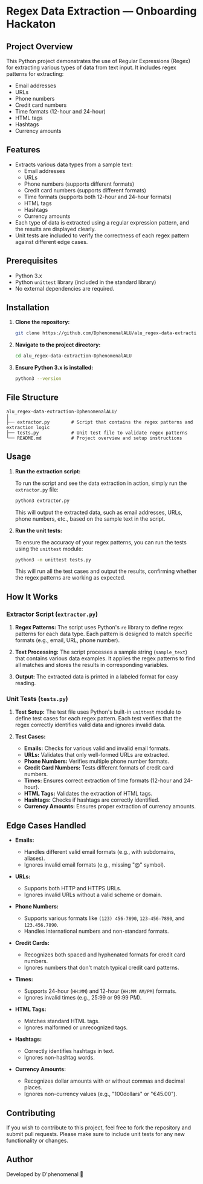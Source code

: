 
# Regex Data Extraction — Onboarding Hackaton

## Project Overview

This Python project demonstrates the use of Regular Expressions (Regex) for extracting various types of data from text input. It includes regex patterns for extracting:

- Email addresses
- URLs
- Phone numbers
- Credit card numbers
- Time formats (12-hour and 24-hour)
- HTML tags
- Hashtags
- Currency amounts

## Features

- Extracts various data types from a sample text:
  - Email addresses
  - URLs
  - Phone numbers (supports different formats)
  - Credit card numbers (supports different formats)
  - Time formats (supports both 12-hour and 24-hour formats)
  - HTML tags
  - Hashtags
  - Currency amounts
- Each type of data is extracted using a regular expression pattern, and the results are displayed clearly.
- Unit tests are included to verify the correctness of each regex pattern against different edge cases.

## Prerequisites

- Python 3.x
- Python `unittest` library (included in the standard library)
- No external dependencies are required.

## Installation

1. **Clone the repository:**
   ```bash
   git clone https://github.com/DphenomenalALU/alu_regex-data-extraction-DphenomenalALU.git
   ```

2. **Navigate to the project directory:**
   ```bash
   cd alu_regex-data-extraction-DphenomenalALU
   ```

3. **Ensure Python 3.x is installed:**
   ```bash
   python3 --version
   ```

## File Structure

```
alu_regex-data-extraction-DphenomenalALU/
│
├── extractor.py        # Script that contains the regex patterns and extraction logic
├── tests.py            # Unit test file to validate regex patterns
└── README.md           # Project overview and setup instructions
```

## Usage

1. **Run the extraction script:**

   To run the script and see the data extraction in action, simply run the `extractor.py` file:

   ```bash
   python3 extractor.py
   ```

   This will output the extracted data, such as email addresses, URLs, phone numbers, etc., based on the sample text in the script.

2. **Run the unit tests:**

   To ensure the accuracy of your regex patterns, you can run the tests using the `unittest` module:

   ```bash
   python3 -m unittest tests.py
   ```

   This will run all the test cases and output the results, confirming whether the regex patterns are working as expected.

## How It Works

### Extractor Script (`extractor.py`)

1. **Regex Patterns:**
   The script uses Python's `re` library to define regex patterns for each data type. Each pattern is designed to match specific formats (e.g., email, URL, phone number).

2. **Text Processing:**
   The script processes a sample string (`sample_text`) that contains various data examples. It applies the regex patterns to find all matches and stores the results in corresponding variables.

3. **Output:**
   The extracted data is printed in a labeled format for easy reading.

### Unit Tests (`tests.py`)

1. **Test Setup:**
   The test file uses Python's built-in `unittest` module to define test cases for each regex pattern. Each test verifies that the regex correctly identifies valid data and ignores invalid data.

2. **Test Cases:**
   - **Emails:** Checks for various valid and invalid email formats.
   - **URLs:** Validates that only well-formed URLs are extracted.
   - **Phone Numbers:** Verifies multiple phone number formats.
   - **Credit Card Numbers:** Tests different formats of credit card numbers.
   - **Times:** Ensures correct extraction of time formats (12-hour and 24-hour).
   - **HTML Tags:** Validates the extraction of HTML tags.
   - **Hashtags:** Checks if hashtags are correctly identified.
   - **Currency Amounts:** Ensures proper extraction of currency amounts.

## Edge Cases Handled

- **Emails:**
  - Handles different valid email formats (e.g., with subdomains, aliases).
  - Ignores invalid email formats (e.g., missing "@" symbol).
  
- **URLs:**
  - Supports both HTTP and HTTPS URLs.
  - Ignores invalid URLs without a valid scheme or domain.

- **Phone Numbers:**
  - Supports various formats like `(123) 456-7890`, `123-456-7890`, and `123.456.7890`.
  - Handles international numbers and non-standard formats.

- **Credit Cards:**
  - Recognizes both spaced and hyphenated formats for credit card numbers.
  - Ignores numbers that don't match typical credit card patterns.

- **Times:**
  - Supports 24-hour (`HH:MM`) and 12-hour (`HH:MM AM/PM`) formats.
  - Ignores invalid times (e.g., 25:99 or 99:99 PM).

- **HTML Tags:**
  - Matches standard HTML tags.
  - Ignores malformed or unrecognized tags.

- **Hashtags:**
  - Correctly identifies hashtags in text.
  - Ignores non-hashtag words.

- **Currency Amounts:**
  - Recognizes dollar amounts with or without commas and decimal places.
  - Ignores non-currency values (e.g., "100dollars" or "€45.00").

## Contributing

If you wish to contribute to this project, feel free to fork the repository and submit pull requests. Please make sure to include unit tests for any new functionality or changes.

## Author

Developed by D'phenomenal 🚀